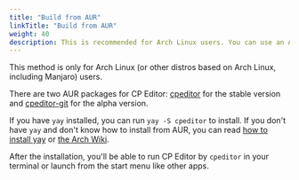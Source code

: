 ```yaml
---
title: "Build from AUR"
linkTitle: "Build from AUR"
weight: 40
description: This is recommended for Arch Linux users. You can use an AUR helper to check for updates and get the latest features. What's more, since the AppImage is built on Ubuntu, you can only use the fusion theme, but if it's built on Arch Linux with KDE you can use other themes like Breeze.
---
```


This method is only for Arch Linux (or other distros based on Arch Linux, including Manjaro) users.

There are two AUR packages for CP Editor: [cpeditor](https://aur.archlinux.org/packages/cpeditor/) for the stable version and [cpeditor-git](https://aur.archlinux.org/packages/cpeditor-git/) for the alpha version.

If you have `yay` installed, you can run `yay -S cpeditor` to install. If you don't have `yay` and don't know how to install from AUR, you can read [how to install yay](https://github.com/Jguer/yay#installation) or [the Arch Wiki](https://wiki.archlinux.org/index.php/Arch_User_Repository#Installing_and_upgrading_packages).

After the installation, you'll be able to run CP Editor by `cpeditor` in your terminal or launch from the start menu like other apps.
